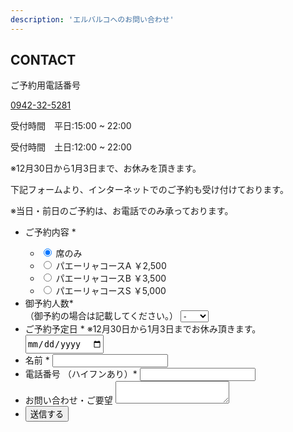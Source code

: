 ```yaml
---
description: 'エルバルコへのお問い合わせ'
---
```


<div class="mv__contact mv__content">
  <h2 class="mv__content--heading">CONTACT</h2>
</div>

<div id="formWrapper">
  <div class = "phone_guidance">
    <div class="form--list">
      <p class="form--label form--label--tel">ご予約用電話番号</p>
      <p class="form--label--info"><a href="tel:0942325281">0942-32-5281</a></p>
      <p class="form--label--info">受付時間　平日:15:00 ~ 22:00</p>
      <p class="form--label--info">受付時間　土日:12:00 ~ 22:00</p>
      <p class="form--label--info">※12月30日から1月3日まで、お休みを頂きます。</p>
      <p class="form--label--info">下記フォームより、インターネットでのご予約も受け付けております。</p>
      <p class="form--label--info">※当日・前日のご予約は、お電話でのみ承っております。</p>
    </div>
  </div>
  <div class="form__area">
    <form action="https://docs.google.com/forms/u/1/d/e/1FAIpQLSf2cqqIeZdyxTlekW_DC4-z6DsoW6olILqewxiGylNtmpYPqg/formResponse" id="form" name="myform" class="form" target="dummyIframe">
      <ul>
        <li class="form--list">
          <label for="name" class="form--label">ご予約内容 *</label>
          <div>
            <ul class="form--radio--list">
              <li class="form--radio--content">
              <input type="radio" name="entry.153226148" id="select3" value="席のみ" class="form--input" checked = "checked">
              <label for="select3" class="form--label--seat form--label form--radio--txt">席のみ</label>
              </li>
              <li class="form--radio--content">
              <input type="radio" name="entry.153226148" id="select4" value="パエーリャコースA" class="form--input">
              <label for="select4" class="form--label--course1 form--label form--radio--txt">パエーリャコースA ￥2,500</label>
              </li>
              <li class="form--radio--content">
              <input type="radio" name="entry.153226148" id="select1" value="パエーリャコースB" class="form--input">
              <label for="select1" class="form--label--course1 form--label form--radio--txt">パエーリャコースB ￥3,500</label>
              </li>
              <li class="form--radio--content">
              <input type="radio" name="entry.153226148" id="select2" value="パエーリャコースS" class="form--input">
              <label for="select2" class="form--label--course1 form--label form--radio--txt">パエーリャコースS ￥5,000</label>
              </li>
            </ul>
          </div>
        </li>
        <li class="form--list">
          <label for="" class="form--label">御予約人数*<br class="sp_only">（御予約の場合は記載してください。）</label>
          <select name="entry.1350566039" class="select">
            <option value="">-</option>
            <option value="1人">1</option>
            <option value="2人">2</option>
            <option value="3人">3</option>
            <option value="4人">4~6</option>
            <option value="5人">7~9</option>
            <option value="6人">10~</option>
          </select>
        </li>
        <li class="form--list">
          <label for="day" class="form--label">ご予約予定日 *</label>
          <label for "day" class="form--label"> ※12月30日から1月3日までお休み頂きます。</label>
          <input type="date" id="day" name="entry.998286514" class="form--input" style="height: 30px;" required>
        </li>
        <li class="form--list">
          <label for="name" class="form--label">名前 *</label>
          <input type="text" id="name" name="entry.88240847" class="form--input" required>
        </li>
        <li class="form--list">
          <label for="tel" class="form--label">電話番号 （ハイフンあり）*</label>
          <input type="tel" id="tel" name="entry.379781615" class="form--input" pattern = "\d{2,4}-\d{2,4}-\d{3,4}" required>
        </li>
        <li class="form--list">
          <label for="message" class="form--label">お問い合わせ・ご要望</label>
          <textarea id="message" name="entry.596342401" class="form--textarea"></textarea>
        </li>
        <li class="form--list">
          <input type="button" class ="form--button" value="送信する" onclick = "doPost();">
          <input type="submit" value="不可視ボタン" style="display:none" name=submitBtn>
        </li>
      </ul>
    </form>
  <iframe name="dummyIframe" style="display:none;"></iframe>
  </div>
</div>

<div id="thxMessage" style="display:none;">
  <div class="ThxMessage">
    お問い合わせありがとうございました。
  </div>
  <a class="TopLink" href="https://elbarco.jp/">トップページへ戻る</a>
</div>